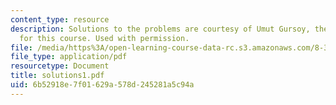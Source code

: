 ```yaml
---
content_type: resource
description: Solutions to the problems are courtesy of Umut Gursoy, the Teaching Assistant
  for this course. Used with permission.
file: /media/https%3A/open-learning-course-data-rc.s3.amazonaws.com/8-325-relativistic-quantum-field-theory-iii-spring-2003/6b52918e7f01629a578d245281a5c94a_solutions1.pdf
file_type: application/pdf
resourcetype: Document
title: solutions1.pdf
uid: 6b52918e-7f01-629a-578d-245281a5c94a
---
```

